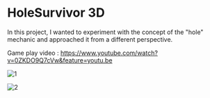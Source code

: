# HoleSurvivor 3D

In this project, I wanted to experiment with the concept of the "hole" mechanic and approached it from a different perspective.

Game play video : https://www.youtube.com/watch?v=0ZKDO9Q7cVw&feature=youtu.be


![1](https://github.com/godzago/HoleRun/assets/48593494/fbe17381-e056-45fe-ad20-861067ffc542)

![2](https://github.com/godzago/HoleRun/assets/48593494/c2dea8ab-973f-44ae-aedc-a2e66f70258a)


